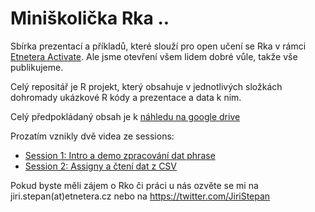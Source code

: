 # Miniškolička Rka ..

Sbírka prezentací a příkladů, které slouží pro open učení se Rka v rámci [Etnetera Activate](http://activate.etnetera.cz). Ale jsme otevření všem lidem dobré vůle, takže vše publikujeme.

Celý repositář je R projekt, který obsahuje v jednotlivých složkách dohromady ukázkové R kódy a prezentace a data k nim.

Celý předpokládaný obsah je k [náhledu na google drive](https://docs.google.com/document/d/1GZZN0IeidVxFCXoLKtVAr_p_i5LLruUXqxKLKvrY67I) 

Prozatím vznikly dvě videa ze sessions:

* [Session 1: Intro a demo zpracování dat phrase](https://www.youtube.com/watch?v=vT-TBG1r7Lk&feature=youtu.be)
* [Session 2: Assigny a čtení dat z CSV](https://www.youtube.com/watch?v=SscbQikK1Sc&edit=vd)

Pokud byste měli zájem o Rko či práci u nás ozvěte se mi na jiri.stepan(at)etnetera.cz nebo na https://twitter.com/JiriStepan